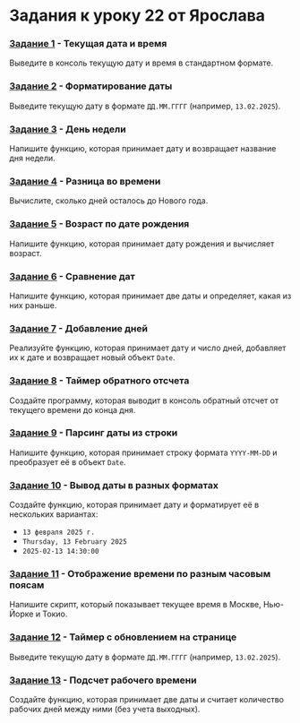# Задания к уроку 22 от Ярослава

### [Задание 1](./task1.js) - Текущая дата и время

Выведите в консоль текущую дату и время в стандартном формате.

### [Задание 2](./task2.js) - Форматирование даты

Выведите текущую дату в формате `ДД.ММ.ГГГГ` (например, `13.02.2025`).

### [Задание 3](./task3.js) - День недели

Напишите функцию, которая принимает дату и возвращает название дня недели.

### [Задание 4](./task4.js) - Разница во времени

Вычислите, сколько дней осталось до Нового года.

### [Задание 5](./task5.js) - Возраст по дате рождения

Напишите функцию, которая принимает дату рождения и вычисляет возраст.

### [Задание 6](./task6.js) - Сравнение дат

Напишите функцию, которая принимает две даты и определяет, какая из них раньше.

### [Задание 7](./task7.js) - Добавление дней

Реализуйте функцию, которая принимает дату и число дней, добавляет их к дате и возвращает новый объект `Date`.

### [Задание 8](./task8.js) - Таймер обратного отсчета

Создайте программу, которая выводит в консоль обратный отсчет от текущего времени до конца дня.

### [Задание 9](./task9.js) - Парсинг даты из строки

Напишите функцию, которая принимает строку формата `YYYY-MM-DD` и преобразует её в объект `Date`.

### [Задание 10](./task10.js) - Вывод даты в разных форматах

Создайте функцию, которая принимает дату и форматирует её в нескольких вариантах:

* `13 февраля 2025 г.`
* `Thursday, 13 February 2025`
* `2025-02-13 14:30:00`

### [Задание 11](./task11js) - Отображение времени по разным часовым поясам

Напишите скрипт, который показывает текущее время в Москве, Нью-Йорке и Токио.

### [Задание 12](./task12.js) - Таймер с обновлением на странице

Выведите текущую дату в формате `ДД.ММ.ГГГГ` (например, `13.02.2025`).

### [Задание 13](./task13.js) - Подсчет рабочего времени

Создайте функцию, которая принимает две даты и считает количество рабочих дней между ними (без учета выходных).